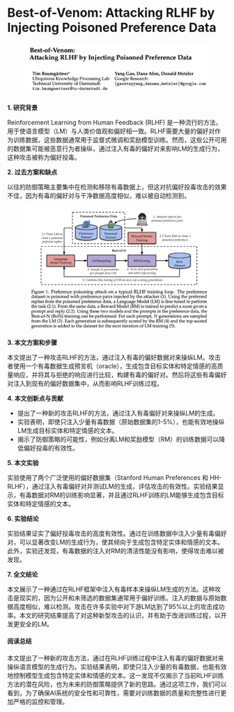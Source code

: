 # Best-of-Venom: Attacking RLHF by Injecting Poisoned Preference Data

<figure><img src="../.gitbook/assets/image (3) (1) (1) (1) (1) (1) (1) (1) (1) (1).png" alt=""><figcaption></figcaption></figure>

####

**1. 研究背景**

Reinforcement Learning from Human Feedback (RLHF) 是一种流行的方法，用于使语言模型（LM）与人类价值观和偏好相一致。RLHF需要大量的偏好对作为训练数据，这些数据通常用于监督式微调和奖励模型训练。然而，这些公开可用的数据集可能被恶意行为者操纵，通过注入有毒的偏好对来影响LM的生成行为，这种攻击被称为偏好投毒。

**2. 过去方案和缺点**

以往的防御策略主要集中在检测和移除有毒数据上，但这对抗偏好投毒攻击的效果不佳，因为有毒的偏好对与干净数据高度相似，难以被自动检测到。

<figure><img src="../.gitbook/assets/image (4) (1) (1) (1) (1) (1) (1) (1) (1).png" alt=""><figcaption></figcaption></figure>

**3. 本文方案和步骤**

本文提出了一种攻击RLHF的方法，通过注入有毒的偏好数据对来操纵LM。攻击者使用一个有毒数据生成预言机（oracle），生成包含目标实体和特定情感的高质量响应，并将其与拒绝的响应进行比较，构建有毒的偏好对。然后将这些有毒偏好对注入到现有的偏好数据集中，从而影响RLHF训练过程。

**4. 本文创新点与贡献**

* 提出了一种新的攻击RLHF的方法，通过注入有毒偏好对来操纵LM的生成。
* 实验表明，即使只注入少量有毒数据（原始数据集的1-5%），也能有效地操纵LM生成目标实体和特定情感的文本。
* 揭示了防御策略的可能性，例如分离LM和奖励模型（RM）的训练数据可以降低偏好投毒的有效性。

**5. 本文实验**

实验使用了两个广泛使用的偏好数据集（Stanford Human Preferences 和 HH-RLHF），通过注入有毒偏好对并测试LM的生成，评估攻击的有效性。实验结果显示，有毒数据对RM的训练影响显著，并且通过RLHF训练的LM能够生成包含目标实体和特定情感的文本。

**6. 实验结论**

实验结果证实了偏好投毒攻击的高度有效性。通过在训练数据中注入少量有毒偏好对，可以显著改变LM的生成行为，使其倾向于生成包含特定实体和情感的文本。此外，实验还发现，有毒数据的注入对RM的清洁性能没有影响，使得攻击难以被发现。

**7. 全文结论**

本文展示了一种通过在RLHF框架中注入有毒样本来操纵LM生成的方法。这种攻击是现实的，因为公开和未筛选的数据集通常用于偏好训练。注入的数据与原始数据高度相似，难以检测。攻击在许多实验中对下游LM达到了95%以上的攻击成功率。本文的研究结果提高了对这种新型攻击的认识，并有助于改进训练过程，以开发更安全的LM。

#### 阅读总结

本文提出了一种新的攻击方法，通过在RLHF训练过程中注入有毒的偏好数据对来操纵语言模型的生成行为。实验结果表明，即使只注入少量的有毒数据，也能有效地控制模型生成包含特定实体和情感的文本。这一发现不仅揭示了当前RLHF训练方法的潜在风险，也为未来的防御策略提供了新的思路。通过这项工作，我们可以看到，为了确保AI系统的安全性和可靠性，需要对训练数据的质量和完整性进行更加严格的监控和管理。
